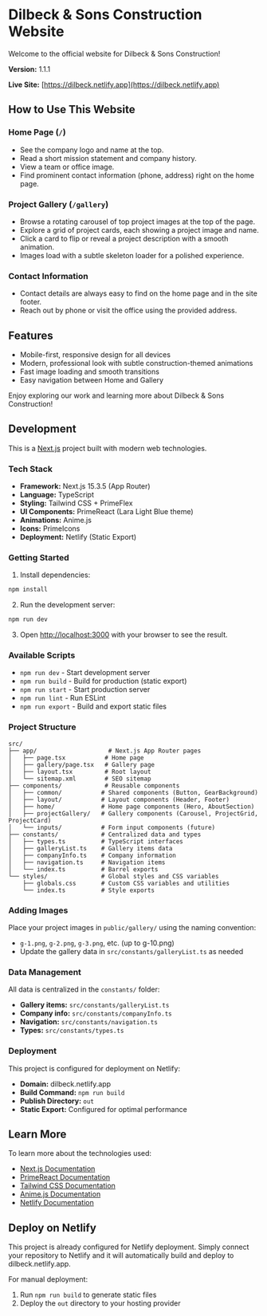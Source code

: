 # Dilbeck & Sons Construction Website

Welcome to the official website for Dilbeck & Sons Construction!

**Version:** 1.1.1

**Live Site:** [https://dilbeck.netlify.app](https://dilbeck.netlify.app)

## How to Use This Website

### Home Page (`/`)

- See the company logo and name at the top.
- Read a short mission statement and company history.
- View a team or office image.
- Find prominent contact information (phone, address) right on the home page.

### Project Gallery (`/gallery`)

- Browse a rotating carousel of top project images at the top of the page.
- Explore a grid of project cards, each showing a project image and name.
- Click a card to flip or reveal a project description with a smooth animation.
- Images load with a subtle skeleton loader for a polished experience.

### Contact Information

- Contact details are always easy to find on the home page and in the site footer.
- Reach out by phone or visit the office using the provided address.

## Features

- Mobile-first, responsive design for all devices
- Modern, professional look with subtle construction-themed animations
- Fast image loading and smooth transitions
- Easy navigation between Home and Gallery

Enjoy exploring our work and learning more about Dilbeck & Sons Construction!

## Development

This is a [Next.js](https://nextjs.org) project built with modern web technologies.

### Tech Stack

- **Framework:** Next.js 15.3.5 (App Router)
- **Language:** TypeScript
- **Styling:** Tailwind CSS + PrimeFlex
- **UI Components:** PrimeReact (Lara Light Blue theme)
- **Animations:** Anime.js
- **Icons:** PrimeIcons
- **Deployment:** Netlify (Static Export)

### Getting Started

1. Install dependencies:

```bash
npm install
```

2. Run the development server:

```bash
npm run dev
```

3. Open [http://localhost:3000](http://localhost:3000) with your browser to see the result.

### Available Scripts

- `npm run dev` - Start development server
- `npm run build` - Build for production (static export)
- `npm run start` - Start production server
- `npm run lint` - Run ESLint
- `npm run export` - Build and export static files

### Project Structure

```
src/
├── app/                    # Next.js App Router pages
│   ├── page.tsx           # Home page
│   ├── gallery/page.tsx   # Gallery page
│   ├── layout.tsx         # Root layout
│   └── sitemap.xml        # SEO sitemap
├── components/            # Reusable components
│   ├── common/           # Shared components (Button, GearBackground)
│   ├── layout/           # Layout components (Header, Footer)
│   ├── home/             # Home page components (Hero, AboutSection)
│   ├── projectGallery/   # Gallery components (Carousel, ProjectGrid, ProjectCard)
│   └── inputs/           # Form input components (future)
├── constants/            # Centralized data and types
│   ├── types.ts          # TypeScript interfaces
│   ├── galleryList.ts    # Gallery items data
│   ├── companyInfo.ts    # Company information
│   ├── navigation.ts     # Navigation items
│   └── index.ts          # Barrel exports
└── styles/               # Global styles and CSS variables
    ├── globals.css       # Custom CSS variables and utilities
    └── index.ts          # Style exports
```

### Adding Images

Place your project images in `public/gallery/` using the naming convention:

- `g-1.png`, `g-2.png`, `g-3.png`, etc. (up to g-10.png)
- Update the gallery data in `src/constants/galleryList.ts` as needed

### Data Management

All data is centralized in the `constants/` folder:

- **Gallery items:** `src/constants/galleryList.ts`
- **Company info:** `src/constants/companyInfo.ts`
- **Navigation:** `src/constants/navigation.ts`
- **Types:** `src/constants/types.ts`

### Deployment

This project is configured for deployment on Netlify:

- **Domain:** dilbeck.netlify.app
- **Build Command:** `npm run build`
- **Publish Directory:** `out`
- **Static Export:** Configured for optimal performance

## Learn More

To learn more about the technologies used:

- [Next.js Documentation](https://nextjs.org/docs)
- [PrimeReact Documentation](https://primereact.org/)
- [Tailwind CSS Documentation](https://tailwindcss.com/docs)
- [Anime.js Documentation](https://animejs.com/)
- [Netlify Documentation](https://docs.netlify.com/)

## Deploy on Netlify

This project is already configured for Netlify deployment. Simply connect your repository to Netlify and it will automatically build and deploy to dilbeck.netlify.app.

For manual deployment:

1. Run `npm run build` to generate static files
2. Deploy the `out` directory to your hosting provider
